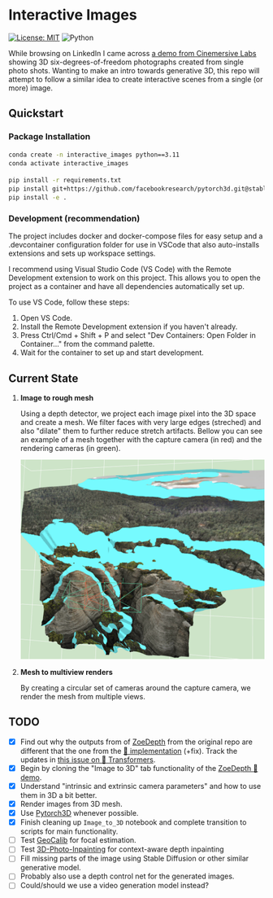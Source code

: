 # Interactive Images

[![License: MIT](https://img.shields.io/badge/License-MIT-green.svg)](https://opensource.org/licenses/MIT) ![Python](https://img.shields.io/badge/python-%3E%3D3.11-%233776AB?logo=python&logoColor=%234584b6&labelColor=%23646464)

While browsing on LinkedIn I came across [a demo from Cinemersive Labs](https://www.linkedin.com/feed/update/urn:li:activity:7209214244821577731/) showing 3D six-degrees-of-freedom photographs created from single photo shots.
Wanting to make an intro towards generative 3D, this repo will attempt to follow a similar idea to create interactive scenes from a single (or more) image.

## Quickstart
### Package Installation
```bash
conda create -n interactive_images python==3.11
conda activate interactive_images

pip install -r requirements.txt
pip install git+https://github.com/facebookresearch/pytorch3d.git@stable
pip install -e .
```

### Development (recommendation)
The project includes docker and docker-compose files for easy setup and a .devcontainer configuration folder for use in VSCode that also auto-installs extensions and sets up workspace settings.

I recommend using Visual Studio Code (VS Code) with the Remote Development extension to work on this project. This allows you to open the project as a container and have all dependencies automatically set up.

To use VS Code, follow these steps:

1. Open VS Code.
2. Install the Remote Development extension if you haven't already.
3. Press Ctrl/Cmd + Shift + P and select "Dev Containers: Open Folder in Container..." from the command palette.
4. Wait for the container to set up and start development.

## Current State
1. **Image to rough mesh**

    Using a depth detector, we project each image pixel into the 3D space and create a mesh. We filter faces with very large edges (streched) and also "dilate" them to further reduce stretch artifacts. Bellow you can see an example of a mesh together with the capture camera (in red) and the rendering cameras (in green).

    <img src="assets/mesh_visualization.png" width="512">

2. **Mesh to multiview renders**

    By creating a circular set of cameras around the capture camera, we render the mesh from multiple views.


## TODO
- [x] Find out why the outputs from of [ZoeDepth](https://github.com/isl-org/ZoeDepth) from the original repo are different that the one from the [🤗 implementation](https://huggingface.co/docs/transformers/v4.43.4/en/model_doc/zoedepth) (+fix). Track the updates in [this issue on 🤗 Transformers](https://github.com/huggingface/transformers/issues/32381).
- [x] Begin by cloning the "Image to 3D" tab functionality of the [ZoeDepth 🤗 demo](https://huggingface.co/spaces/shariqfarooq/ZoeDepth).
- [x] Understand "intrinsic and extrinsic camera parameters" and how to use them in 3D a bit better.
- [x] Render images from 3D mesh.
- [x] Use [Pytorch3D](https://pytorch3d.org/) whenever possible.
- [x] Finish cleaning up `Image_to_3D` notebook and complete transition to scripts for main functionality.
- [ ] Test [GeoCalib](https://github.com/cvg/GeoCalib) for focal estimation.
- [ ] Test [3D-Photo-Inpainting](https://github.com/vt-vl-lab/3d-photo-inpainting/tree/master) for context-aware depth inpainting
- [ ] Fill missing parts of the image using Stable Diffusion or other similar generative model.
- [ ] Probably also use a depth control net for the generated images.
- [ ] Could/should we use a video generation model instead?
